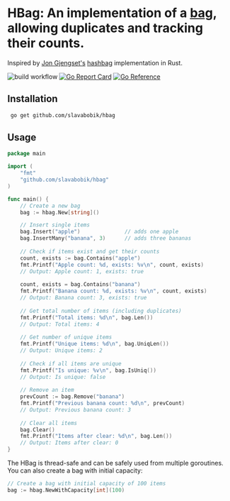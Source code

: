 # HBag: An implementation of a [bag](https://en.wikipedia.org/wiki/Set_(abstract_data_type)#Multiset), allowing duplicates and tracking their counts.
Inspired by [Jon Gjengset's](https://github.com/jonhoo) [hashbag](https://github.com/jonhoo/hashbag) implementation in Rust.

![build workflow](https://github.com/slavabobik/hbag/actions/workflows/go.yml/badge.svg)
[![Go Report Card](https://goreportcard.com/badge/github.com/slavabobik/hbag)](https://goreportcard.com/report/github.com/slavabobik/hbag)
[![Go Reference](https://pkg.go.dev/badge/github.com/slavabobik/hbag.svg)](https://pkg.go.dev/github.com/slavabobik/hbag)

## Installation

```bash
 go get github.com/slavabobik/hbag
```

## Usage

```go
package main

import (
    "fmt"
    "github.com/slavabobik/hbag"
)

func main() {
    // Create a new bag
    bag := hbag.New[string]()

    // Insert single items
    bag.Insert("apple")              // adds one apple
    bag.InsertMany("banana", 3)      // adds three bananas
    
    // Check if items exist and get their counts
    count, exists := bag.Contains("apple")
    fmt.Printf("Apple count: %d, exists: %v\n", count, exists)
    // Output: Apple count: 1, exists: true
    
    count, exists = bag.Contains("banana")
    fmt.Printf("Banana count: %d, exists: %v\n", count, exists)
    // Output: Banana count: 3, exists: true
    
    // Get total number of items (including duplicates)
    fmt.Printf("Total items: %d\n", bag.Len())
    // Output: Total items: 4
    
    // Get number of unique items
    fmt.Printf("Unique items: %d\n", bag.UniqLen())
    // Output: Unique items: 2
    
    // Check if all items are unique
    fmt.Printf("Is unique: %v\n", bag.IsUniq())
    // Output: Is unique: false
    
    // Remove an item
    prevCount := bag.Remove("banana")
    fmt.Printf("Previous banana count: %d\n", prevCount)
    // Output: Previous banana count: 3
    
    // Clear all items
    bag.Clear()
    fmt.Printf("Items after clear: %d\n", bag.Len())
    // Output: Items after clear: 0
}
```

The HBag is thread-safe and can be safely used from multiple goroutines. You can also create a bag with initial capacity:

```go
// Create a bag with initial capacity of 100 items
bag := hbag.NewWithCapacity[int](100)
```
